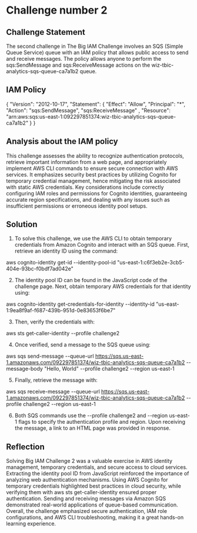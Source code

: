 # Challenge number 2

## Challenge Statement
The second challenge in The Big IAM Challenge involves an SQS (Simple Queue Service) queue with an IAM policy that allows public access to send and receive messages. The policy allows anyone to perform the sqs:SendMessage and sqs:ReceiveMessage actions on the wiz-tbic-analytics-sqs-queue-ca7a1b2 queue.

## IAM Policy

{
    "Version": "2012-10-17",
    "Statement": 
        {
            "Effect": "Allow",
            "Principal": "*",
            "Action": 
                "sqs:SendMessage",
                "sqs:ReceiveMessage"
            ,
            "Resource": "arn:aws:sqs:us-east-1:092297851374:wiz-tbic-analytics-sqs-queue-ca7a1b2"
        }
}

## Analysis about the IAM policy

This challenge assesses the ability to recognize authentication protocols, retrieve important information from a web page, and appropriately implement AWS CLI commands to ensure secure connection with AWS services. It emphasizes security best practices by utilizing Cognito for temporary credential management, hence mitigating the risk associated with static AWS credentials. Key considerations include correctly configuring IAM roles and permissions for Cognito identities, guaranteeing accurate region specifications, and dealing with any issues such as insufficient permissions or erroneous identity pool setups.

## Solution

1. To solve this challenge, we use the AWS CLI to obtain temporary credentials from Amazon Cognito and interact with an SQS queue. First, retrieve an identity ID using the command:

aws cognito-identity get-id --identity-pool-id "us-east-1:c6f3eb2e-3cb5-404e-93bc-f0bdf7ad042e"

2. The identity pool ID can be found in the JavaScript code of the challenge page. Next, obtain temporary AWS credentials for that identity using:

aws cognito-identity get-credentials-for-identity --identity-id "us-east-1:9ea8f9af-f687-439b-951d-0e83653f6be7"

3. Then, verify the credentials with:

aws sts get-caller-identity --profile challenge2

4. Once verified, send a message to the SQS queue using:

aws sqs send-message --queue-url https://sqs.us-east-1.amazonaws.com/092297851374/wiz-tbic-analytics-sqs-queue-ca7a1b2 --message-body "Hello, World" --profile challenge2 --region us-east-1

5. Finally, retrieve the message with:

aws sqs receive-message --queue-url https://sqs.us-east-1.amazonaws.com/092297851374/wiz-tbic-analytics-sqs-queue-ca7a1b2 --profile challenge2 --region us-east-1

6. Both SQS commands use the --profile challenge2 and --region us-east-1 flags to specify the authentication profile and region. Upon receiving the message, a link to an HTML page was provided in response.

## Reflection
Solving Big IAM Challenge 2 was a valuable exercise in AWS identity management, temporary credentials, and secure access to cloud services. Extracting the identity pool ID from JavaScript reinforced the importance of analyzing web authentication mechanisms. Using AWS Cognito for temporary credentials highlighted best practices in cloud security, while verifying them with aws sts get-caller-identity ensured proper authentication. Sending and receiving messages via Amazon SQS demonstrated real-world applications of queue-based communication. Overall, the challenge emphasized secure authentication, IAM role configurations, and AWS CLI troubleshooting, making it a great hands-on learning experience.
